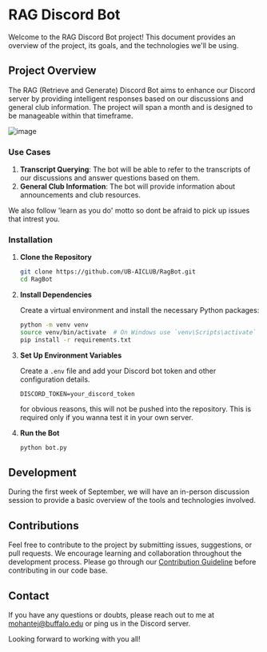 # RAG Discord Bot

Welcome to the RAG Discord Bot project! This document provides an overview of the project, its goals, and the technologies we'll be using.

## Project Overview

The RAG (Retrieve and Generate) Discord Bot aims to enhance our Discord server by providing intelligent responses based on our discussions and general club information. The project will span a month and is designed to be manageable within that timeframe.


![image](https://github.com/user-attachments/assets/175d2671-3920-461c-903c-d868dd7749ad)


### Use Cases

1. **Transcript Querying**: The bot will be able to refer to the transcripts of our discussions and answer questions based on them.
2. **General Club Information**: The bot will provide information about announcements and club resources.

We also follow 'learn as you do' motto so dont be afraid to pick up issues that intrest you.

### Installation

1. **Clone the Repository**

   ```bash
   git clone https://github.com/UB-AICLUB/RagBot.git
   cd RagBot
   ```

2. **Install Dependencies**

   Create a virtual environment and install the necessary Python packages:

   ```bash
   python -m venv venv
   source venv/bin/activate  # On Windows use `venv\Scripts\activate`
   pip install -r requirements.txt
   ```

3. **Set Up Environment Variables**

   Create a `.env` file and add your Discord bot token and other configuration details.

   ```env
   DISCORD_TOKEN=your_discord_token
   ```
   for obvious reasons, this will not be pushed into the repository. This is required only if you wanna test it in your own server.

4. **Run the Bot**

   ```bash
   python bot.py
   ```

## Development

During the first week of September, we will have an in-person discussion session to provide a basic overview of the tools and technologies involved.

## Contributions

Feel free to contribute to the project by submitting issues, suggestions, or pull requests. We encourage learning and collaboration throughout the development process. Please go through our [Contribution Guideline](./CONTRIBUTION.md) before contributing in our code base.

## Contact

If you have any questions or doubts, please reach out to me at mohantej@buffalo.edu or ping us in the Discord server.

Looking forward to working with you all!

